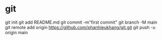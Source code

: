 # git
git init
git add README.md
git commit -m"first commit"
git branch -M main
git remote add origin https://github.com/phanhieukhang/git.git
git push -u origin main

